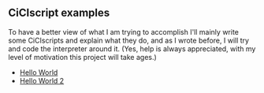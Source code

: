 ## CiCIscript examples

To have a better view of what I am trying to accomplish I'll mainly write some CiCIscripts and explain what they do, and as I wrote before, I will try and code the interpreter around it. (Yes, help is always appreciated, with my level of motivation this project will take ages.)

- [Hello World](https://marnix0810.github.io/ASCCISL/Examples/Helloworld/)
- [Hello World 2](https://marnix0810.github.io/ASCCISL/Examples/Helloworld2/)

